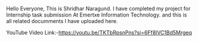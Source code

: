 Hello Everyone, 
This is Shridhar Naragund. I have completed my project for Internship task submission At Emertxe Information Technology. and this is all related documments I have uploaded here.

YouTube Video Link:-https://youtu.be/TKTbRpsnPns?si=6Ff8lVC1Bd5Mrgeq

